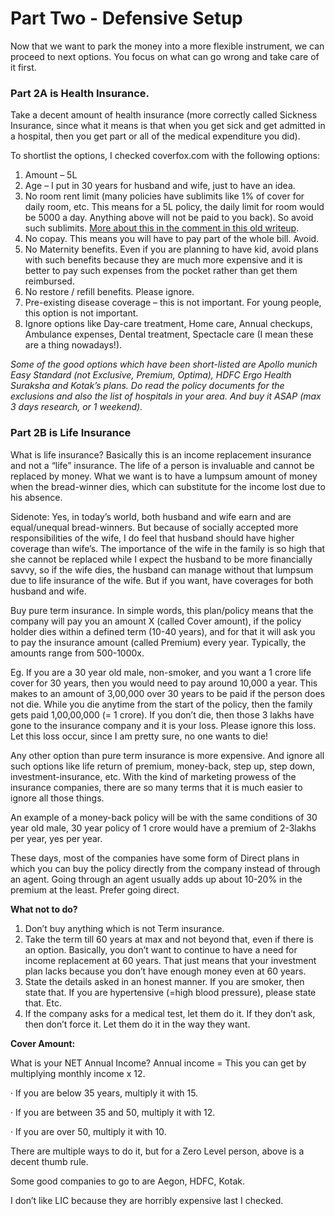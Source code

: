 # Part Two - Defensive Setup

Now that we want to park the money into a more flexible instrument, we can proceed to next options. You focus on what can go wrong and take care of it first.

### **Part 2A is Health Insurance**.

Take a decent amount of health insurance (more correctly called Sickness Insurance, since what it means is that when you get sick and get admitted in a hospital, then you get part or all of the medical expenditure you did).

To shortlist the options, I checked coverfox.com with the following options:

1.  Amount – 5L
2.  Age – I put in 30 years for husband and wife, just to have an idea.
3.  No room rent limit (many policies have sublimits like 1% of cover for daily room, etc. This means for a 5L policy, the daily limit for room would be 5000 a day. Anything above will not be paid to you back). So avoid such sublimits. [More about this in the comment in this old writeup](https://www.reddit.com/r/IndiaInvestments/comments/2h3r0a/how_to_buy_a_health_insurance_policy_steps_and/).
4.  No copay. This means you will have to pay part of the whole bill. Avoid.
5.  No Maternity benefits. Even if you are planning to have kid, avoid plans with such benefits because they are much more expensive and it is better to pay such expenses from the pocket rather than get them reimbursed.
6.  No restore / refill benefits. Please ignore.
7.  Pre-existing disease coverage – this is not important. For young people, this option is not important.
8.  Ignore options like Day-care treatment, Home care, Annual checkups, Ambulance expenses, Dental treatment, Spectacle care (I mean these are a thing nowadays!).

*Some of the good options which have been short-listed are Apollo munich Easy Standard (not Exclusive, Premium, Optima), HDFC Ergo Health Suraksha and Kotak’s plans. Do read the policy documents for the exclusions and also the list of hospitals in your area. And buy it ASAP (max 3 days research, or 1 weekend).*

### **Part 2B is Life Insurance**

What is life insurance? Basically this is an income replacement insurance and not a “life” insurance. The life of a person is invaluable and cannot be replaced by money. What we want is to have a lumpsum amount of money when the bread-winner dies, which can substitute for the income lost due to his absence.

Sidenote: Yes, in today’s world, both husband and wife earn and are equal/unequal bread-winners. But because of socially accepted more responsibilities of the wife, I do feel that husband should have higher coverage than wife’s. The importance of the wife in the family is so high that she cannot be replaced while I expect the husband to be more financially savvy, so if the wife dies, the husband can manage without that lumpsum due to life insurance of the wife. But if you want, have coverages for both husband and wife.

Buy pure term insurance. In simple words, this plan/policy means that the company will pay you an amount X (called Cover amount), if the policy holder dies within a defined term (10-40 years), and for that it will ask you to pay the insurance amount (called Premium) every year. Typically, the amounts range from 500-1000x.

Eg. If you are a 30 year old male, non-smoker, and you want a 1 crore life cover for 30 years, then you would need to pay around 10,000 a year. This makes to an amount of 3,00,000 over 30 years to be paid if the person does not die. While you die anytime from the start of the policy, then the family gets paid 1,00,00,000 (= 1 crore). If you don’t die, then those 3 lakhs have gone to the insurance company and it is your loss. Please ignore this loss. Let this loss occur, since I am pretty sure, no one wants to die!

Any other option than pure term insurance is more expensive. And ignore all such options like life return of premium, money-back, step up, step down, investment-insurance, etc. With the kind of marketing prowess of the insurance companies, there are so many terms that it is much easier to ignore all those things.

An example of a money-back policy will be with the same conditions of 30 year old male, 30 year policy of 1 crore would have a premium of 2-3lakhs per year, yes per year.

These days, most of the companies have some form of Direct plans in which you can buy the policy directly from the company instead of through an agent. Going through an agent usually adds up about 10-20% in the premium at the least. Prefer going direct.

**What not to do?**

1.  Don’t buy anything which is not Term insurance.
2.  Take the term till 60 years at max and not beyond that, even if there is an option. Basically, you don’t want to continue to have a need for income replacement at 60 years. That just means that your investment plan lacks because you don’t have enough money even at 60 years.
3.  State the details asked in an honest manner. If you are smoker, then state that. If you are hypertensive (=high blood pressure), please state that. Etc.
4.  If the company asks for a medical test, let them do it. If they don’t ask, then don’t force it. Let them do it in the way they want.

**Cover Amount:**

What is your NET Annual Income? Annual income = This you can get by multiplying monthly income x 12.

· If you are below 35 years, multiply it with 15.

· If you are between 35 and 50, multiply it with 12.

· If you are over 50, multiply it with 10.

There are multiple ways to do it, but for a Zero Level person, above is a decent thumb rule.

Some good companies to go to are Aegon, HDFC, Kotak.

I don’t like LIC because they are horribly expensive last I checked.
